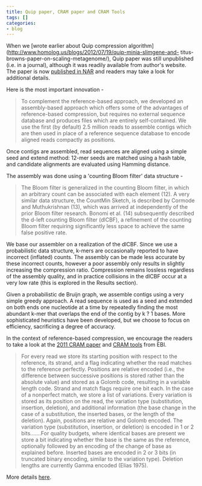 ```yaml
---
title: Quip paper, CRAM paper and CRAM Tools
tags: []
categories:
- blog
---
```

When we [wrote earlier about Quip compression
algorithm](http://www.homolog.us/blogs/2012/07/19/quip-minia-slimgene-and-
titus-browns-paper-on-scaling-metagenome/), Quip paper was still unpublished
(i.e. in a journal), although it was readily available from author's website.
The paper is now [published in
NAR](http://nar.oxfordjournals.org/content/early/2012/08/14/nar.gks754.full)
and readers may take a look for additional details.
<!--more-->

Here is the most important innovation -

> To complement the reference-based approach, we developed an assembly-based
approach which offers some of the advantages of reference-based compression,
but requires no external sequence database and produces files which are
entirely self-contained. We use the first (by default) 2.5 million reads to
assemble contigs which are then used in place of a reference sequence database
to encode aligned reads compactly as positions.

Once contigs are assembled, read sequences are aligned using a simple seed and
extend method: 12-mer seeds are matched using a hash table, and candidate
alignments are evaluated using Hamming distance.

The assembly was done using a 'counting Bloom filter' data structure -

> The Bloom filter is generalized in the counting Bloom filter, in which an
arbitrary count can be associated with each element (12). A very similar data
structure, the CountMin Sketch, is described by Cormode and Muthukrishnan
(13), which was arrived at independently of the prior Bloom filter research.
Bonomi et al. (14) subsequently described the d-left counting Bloom filter
(dlCBF), a refinement of the counting Bloom filter requiring significantly
less space to achieve the same false positive rate.

We base our assembler on a realization of the dlCBF. Since we use a
probabilistic data structure, k-mers are occasionally reported to have
incorrect (inflated) counts. The assembly can be made less accurate by these
incorrect counts, however a poor assembly only results in slightly increasing
the compression ratio. Compression remains lossless regardless of the assembly
quality, and in practice collisions in the dlCBF occur at a very low rate
(this is explored in the Results section).

Given a probabilistic de Bruijn graph, we assemble contigs using a very simple
greedy approach. A read sequence is used as a seed and extended on both ends
one nucleotide at a time by repeatedly finding the most abundant k-mer that
overlaps the end of the contig by k ? 1 bases. More sophisticated heuristics
have been developed, but we choose to focus on efficiency, sacrificing a
degree of accuracy.

In the context of reference-based compression, we encourage the readers to
take a look at the [2011 CRAM
paper](http://genome.cshlp.org/content/21/5/734.long) and [CRAM
tools](http://www.ebi.ac.uk/ena/about/cram_toolkit) from EBI.

> For every read we store its starting position with respect to the reference,
its strand, and a flag indicating whether the read matches to the reference
perfectly. Positions are relative encoded (i.e., the difference between
successive positions is stored rather than the absolute value) and stored as a
Golomb code, resulting in a variable length code. Strand and match flags
require one bit each. In the case of a nonperfect match, we store a list of
variations. Every variation is stored as its position on the read, the
variation type (substitution, insertion, deletion), and additional information
(the base change in the case of a substitution, the inserted bases, or the
length of the deletion). Again, positions are relative and Golomb encoded. The
variation type (substitution, insertion, or deletion) is encoded in 1 or 2
bits.......For quality budgets, where identical bases are present we store a
bit indicating whether the base is the same as the reference, optionally
followed by an encoding of the change of base as explained before. Inserted
bases are encoded in 2 or 3 bits (in truncated binary encoding, similar to the
variation type). Deletion lengths are currently Gamma encoded (Elias 1975).

More details [here](http://genome.cshlp.org/content/21/5/734.long).

